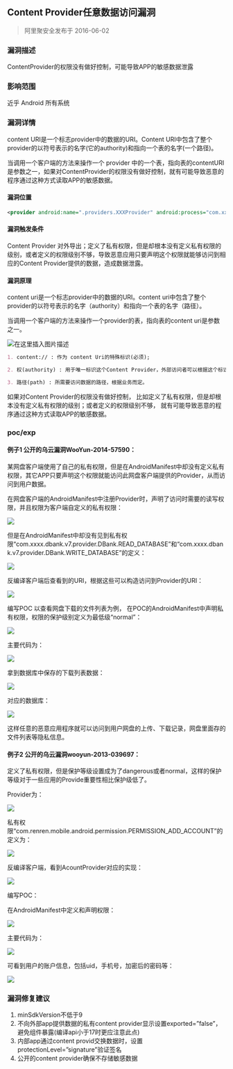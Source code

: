 ## Content Provider任意数据访问漏洞
> 阿里聚安全发布于 2016-06-02

### 漏洞描述
	
ContentProvider的权限没有做好控制，可能导致APP的敏感数据泄露

### 影响范围

近乎 Android 所有系统

### 漏洞详情

content URI是一个标志provider中的数据的URI。Content URI中包含了整个provider的以符号表示的名字(它的authority)和指向一个表的名字(一个路径)。

当调用一个客户端的方法来操作一个 provider 中的一个表，指向表的contentURI是参数之一，如果对ContentProvider的权限没有做好控制，就有可能导致恶意的程序通过这种方式读取APP的敏感数据。

#### 漏洞位置

```xml
<provider android:name=".providers.XXXProvider" android:process="com.xxx.yyyy" android:authorities="com.xxx.yyyy.providers.DataStructs"/>
```

#### 漏洞触发条件

Content Provider 对外导出；定义了私有权限，但是却根本没有定义私有权限的级别，或者定义的权限级别不够，导致恶意应用只要声明这个权限就能够访问到相应的Content Provider提供的数据，造成数据泄露。

#### 漏洞原理

content uri是一个标志provider中的数据的URI。content uri中包含了整个provider的以符号表示的名字（authority）和指向一个表的名字（路径）。

当调用一个客户端的方法来操作一个provider的表，指向表的content uri是参数之一。

![在这里插入图片描述](png/content_provider_p_20.png)

```markdown
1. content:// : 作为 content Uri的特殊标识(必须);

2. 权(authority) : 用于唯一标识这个Content Provider，外部访问者可以根据这个标识找到它；在AndroidManifest中也配置的有；

3. 路径(path) : 所需要访问数据的路径，根据业务而定。
```

如果对Content Provider的权限没有做好控制， 比如定义了私有权限，但是却根本没有定义私有权限的级别；或者定义的权限级别不够， 就有可能导致恶意的程序通过这种方式读取APP的敏感数据。

### poc/exp

#### 例子1 公开的乌云漏洞WooYun-2014-57590：
某网盘客户端使用了自己的私有权限，但是在AndroidManifest中却没有定义私有权限，其它APP只要声明这个权限就能访问此网盘客户端提供的Provider，从而访问到用户数据。

在网盘客户端的AndroidManifest中注册Provider时，声明了访问时需要的读写权限，并且权限为客户端自定义的私有权限：

![](png/content_provider_p_21.png)

但是在AndroidManifest中却没有见到私有权限“com.xxxx.dbank.v7.provider.DBank.READ_DATABASE”和“com.xxxx.dbank.v7.provider.DBank.WRITE_DATABASE”的定义：

![](png/content_provider_p_22.png)

反编译客户端后查看到的URI，根据这些可以构造访问到Provider的URI：

![](png/content_provider_p_23.png)

编写POC
以查看网盘下载的文件列表为例，
在POC的AndroidManifest中声明私有权限，权限的保护级别定义为最低级“normal”：

![](png/content_provider_p_24.png)

主要代码为：

![](png/content_provider_p_25.png)

拿到数据库中保存的下载列表数据：

![](png/content_provider_p_26.png)

对应的数据库：

![](png/content_provider_p_27.png)

这样任意的恶意应用程序就可以访问到用户网盘的上传、下载记录，网盘里面存的文件列表等隐私信息。

#### 例子2 公开的乌云漏洞wooyun-2013-039697：

定义了私有权限，但是保护等级设置成为了dangerous或者normal，这样的保护等级对于一些应用的Provide重要性相比保护级低了。

Provider为：

![](png/content_provider_p_28.png)

私有权限“com.renren.mobile.android.permission.PERMISSION_ADD_ACCOUNT”的定义为：

![](png/content_provider_p_29.png)

反编译客户端，看到AcountProvider对应的实现：

![](png/content_provider_p_210.png)

编写POC：

在AndroidManifest中定义和声明权限：

![](png/content_provider_p_211.png)

主要代码为：

![](png/content_provider_p_212.png)

可看到用户的账户信息，包括uid，手机号，加密后的密码等：

![](png/content_provider_p_213.png)


### 漏洞修复建议

1. minSdkVersion不低于9
2. 不向外部app提供数据的私有content provider显示设置exported=”false”，避免组件暴露(编译api小于17时更应注意此点)
3. 内部app通过content provid交换数据时，设置protectionLevel=”signature”验证签名
4. 公开的content provider确保不存储敏感数据